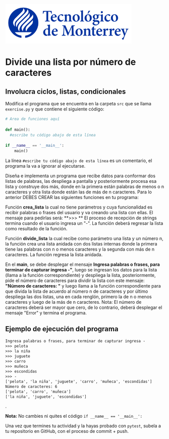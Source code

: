 ![Tec de Monterrey](../../images/logotecmty.png)
# Divide una lista por número de caracteres
## Involucra ciclos, listas, condicionales

Modifica el programa que se encuentra en la carpeta `src` que se llama `exercise.py` y que contiene el siguiente código:

```python
# Area de funciones aquí

def main():
  #escribe tu código abajo de esta línea

if __name__ == '__main__':
    main()
```

La línea `#escribe tu código abajo de esta línea` es un comentario, el programa la va a ignorar al ejecutarse.

Diseña e implementa un programa que recibe datos para conformar dos listas de palabras, las despliega a pantalla y posteriormente procesa esa lista y construye dos más, donde en la primera están palabras de menos o n caracteres y otra lista donde están las de más de n caracteres. Para lo anterior DEBES CREAR las siguientes funciones en tu programa:

Función **crea_lista** la cual no tiene parámetros y cuya funcionalidad es recibir palabras o frases del usuario y va creando una lista con ellas. El mensaje para pedirlas será: **>>> ** El proceso de recepción de strings termina cuando el usuario ingresa un "-". La función deberá regresar la lista como resultado de la función.

Función **divide_lista** la cual recibe como parámetro una lista y un número n, la función crea una lista anidada con dos listas internas donde la primera tiene las palabras con n o menos caracteres y la segunda con más de n caracteres. La función regresa la lista anidada.

En el **main**, se debe desplegar el mensaje **Ingresa palabras o frases, para terminar de capturar ingresa -"**, luego se ingresan los datos para la lista (llama a la función correspondiente) y despliega la lista, posteriormente, pide el número de caracteres para dividir la lista con este mensaje: **"Número de caracteres: "** y luego llama a la función correspondiente para que divida la lista de acuerdo al número n de caracteres y por último despliega las dos listas, una en cada renglón, primero la de n o menos caracteres y luego de la más de n caracteres. Nota: El número de caracteres deberá ser mayor que cero, de lo contrario, deberá desplegar el mensaje "Error" y termina el programa.

## Ejemplo de ejecución del programa
```
Ingresa palabras o frases, para terminar de capturar ingresa -
>>> pelota
>>> la niña
>>> juguete
>>> carro
>>> muñeca
>>> escondidas
>>> -
['pelota', 'la niña', 'juguete', 'carro', 'muñeca', 'escondidas']
Número de caracteres: 6
['pelota', 'carro', 'muñeca']       
['la niña', 'juguete', 'escondidas']
```
.


**Nota:** No cambies ni quites el código `if __name__ == '__main__':` 

Una vez que termines tu actividad y la hayas probado con `pytest`, subela a tu repositorio en GitHub, con el proceso de commit + push.
